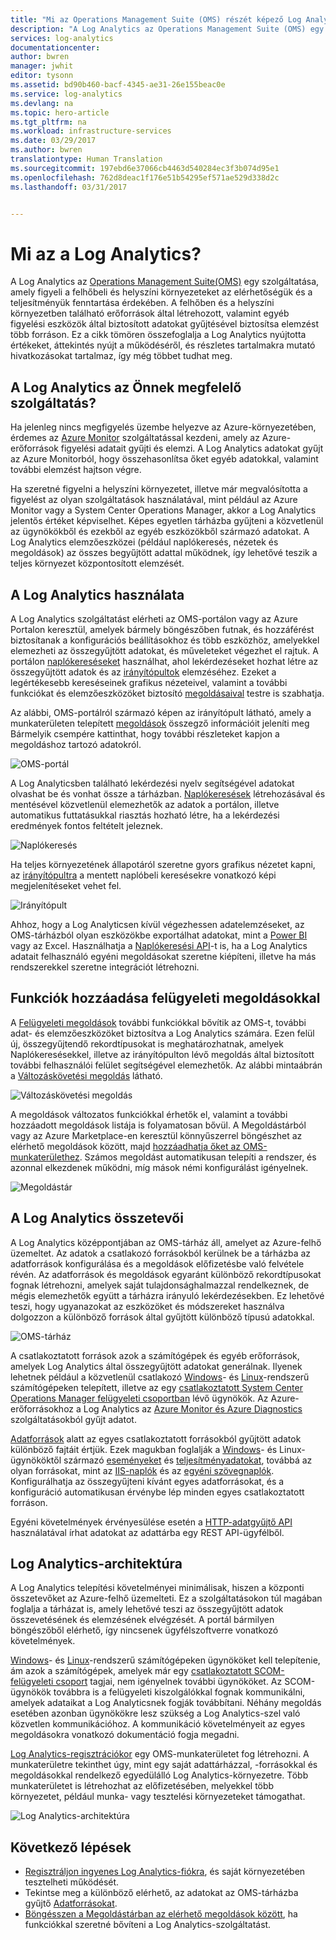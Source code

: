 ```yaml
---
title: "Mi az Operations Management Suite (OMS) részét képező Log Analytics? | Microsoft Docs"
description: "A Log Analytics az Operations Management Suite (OMS) egy szolgáltatása, amely segít összegyűjteni és elemezni a felhőben és a helyszíni környezetekben található erőforrások által létrehozott működési adatokat.  Ez a cikk tömör áttekintést nyújt a Log Analytics különböző összetevőiről, és részletes tartalmakra mutató hivatkozásokat tartalmaz."
services: log-analytics
documentationcenter: 
author: bwren
manager: jwhit
editor: tysonn
ms.assetid: bd90b460-bacf-4345-ae31-26e155beac0e
ms.service: log-analytics
ms.devlang: na
ms.topic: hero-article
ms.tgt_pltfrm: na
ms.workload: infrastructure-services
ms.date: 03/29/2017
ms.author: bwren
translationtype: Human Translation
ms.sourcegitcommit: 197ebd6e37066cb4463d540284ec3f3b074d95e1
ms.openlocfilehash: 762d8deac1f176e51b54295ef571ae529d338d2c
ms.lasthandoff: 03/31/2017


---
```

# <a name="what-is-log-analytics"></a>Mi az a Log Analytics?
A Log Analytics az [Operations Management Suite\(OMS\)](../operations-management-suite/operations-management-suite-overview.md) egy szolgáltatása, amely figyeli a felhőbeli és helyszíni környezeteket az elérhetőségük és a teljesítményük fenntartása érdekében.  A felhőben és a helyszíni környezetben található erőforrások által létrehozott, valamint egyéb figyelési eszközök által biztosított adatokat gyűjtésével biztosítsa elemzést több forráson.  Ez a cikk tömören összefoglalja a Log Analytics nyújtotta értékeket, áttekintés nyújt a működéséről, és részletes tartalmakra mutató hivatkozásokat tartalmaz, így még többet tudhat meg.

## <a name="is-log-analytics-for-you"></a>A Log Analytics az Önnek megfelelő szolgáltatás?
Ha jelenleg nincs megfigyelés üzembe helyezve az Azure-környezetében, érdemes az [Azure Monitor](../monitoring-and-diagnostics/monitoring-overview.md) szolgáltatással kezdeni, amely az Azure-erőforrások figyelési adatait gyűjti és elemzi.  A Log Analytics adatokat gyűjt az Azure Monitorból, hogy összehasonlítsa őket egyéb adatokkal, valamint további elemzést hajtson végre.

Ha szeretné figyelni a helyszíni környezetet, illetve már megvalósította a figyelést az olyan szolgáltatások használatával, mint például az Azure Monitor vagy a System Center Operations Manager, akkor a Log Analytics jelentős értéket képviselhet.  Képes egyetlen tárházba gyűjteni a közvetlenül az ügynökökből és ezekből az egyéb eszközökből származó adatokat.  A Log Analytics elemzőeszközei (például naplókeresés, nézetek és megoldások) az összes begyűjtött adattal működnek, így lehetővé teszik a teljes környezet központosított elemzését.


## <a name="using-log-analytics"></a>A Log Analytics használata
A Log Analytics szolgáltatást elérheti az OMS-portálon vagy az Azure Portalon keresztül, amelyek bármely böngészőben futnak, és hozzáférést biztosítanak a konfigurációs beállításokhoz és több eszközhöz, amelyekkel elemezheti az összegyűjtött adatokat, és műveleteket végezhet el rajtuk.  A portálon [naplókereséseket](log-analytics-log-searches.md) használhat, ahol lekérdezéseket hozhat létre az összegyűjtött adatok és az [irányítópultok](log-analytics-dashboards.md) elemzéséhez. Ezeket a legértékesebb kereséseinek grafikus nézeteivel, valamint a további funkciókat és elemzőeszközöket biztosító [megoldásaival](log-analytics-add-solutions.md) testre is szabhatja.

Az alábbi, OMS-portálról származó képen az irányítópult látható, amely a munkaterületen telepített [megoldások](#add-functionality-with-management-solutions) összegző információit jeleníti meg  Bármelyik csempére kattinthat, hogy további részleteket kapjon a megoldáshoz tartozó adatokról.

![OMS-portál](media/log-analytics-overview/portal.png)

A Log Analyticsben található lekérdezési nyelv segítségével adatokat olvashat be és vonhat össze a tárházban.  [Naplókeresések](log-analytics-log-searches.md) létrehozásával és mentésével közvetlenül elemezhetők az adatok a portálon, illetve automatikus futtatásukkal riasztás hozható létre, ha a lekérdezési eredmények fontos feltételt jeleznek.

![Naplókeresés](media/log-analytics-overview/log-search.png)

Ha teljes környezetének állapotáról szeretne gyors grafikus nézetet kapni, az [irányítópultra](log-analytics-dashboards.md) a mentett naplóbeli keresésekre vonatkozó képi megjelenítéseket vehet fel.   

![Irányítópult](media/log-analytics-overview/dashboard.png)

Ahhoz, hogy a Log Analyticsen kívül végezhessen adatelemzéseket, az OMS-tárházból olyan eszközökbe exportálhat adatokat, mint a [Power BI](log-analytics-powerbi.md) vagy az Excel.  Használhatja a [Naplókeresési API](log-analytics-log-search-api.md)-t is, ha a Log Analytics adatait felhasználó egyéni megoldásokat szeretne kiépíteni, illetve ha más rendszerekkel szeretne integrációt létrehozni.

## <a name="add-functionality-with-management-solutions"></a>Funkciók hozzáadása felügyeleti megoldásokkal
A [Felügyeleti megoldások](log-analytics-add-solutions.md) további funkciókkal bővítik az OMS-t, további adat- és elemzőeszközöket biztosítva a Log Analytics számára.  Ezen felül új, összegyűjtendő rekordtípusokat is meghatározhatnak, amelyek Naplókeresésekkel, illetve az irányítópulton lévő megoldás által biztosított további felhasználói felület segítségével elemezhetők.  Az alábbi mintaábrán a [Változáskövetési megoldás](log-analytics-change-tracking.md) látható.

![Változáskövetési megoldás](media/log-analytics-overview/change-tracking.png)

A megoldások változatos funkciókkal érhetők el, valamint a további hozzáadott megoldások listája is folyamatosan bővül.  A Megoldástárból vagy az Azure Marketplace-en keresztül könnyűszerrel böngészhet az elérhető megoldások között, majd [hozzáadhatja őket az OMS-munkaterülethez](log-analytics-add-solutions.md).  Számos megoldást automatikusan telepíti a rendszer, és azonnal elkezdenek működni, míg mások némi konfigurálást igényelnek.

![Megoldástár](media/log-analytics-overview/solution-gallery.png)

## <a name="log-analytics-components"></a>A Log Analytics összetevői
A Log Analytics középpontjában az OMS-tárház áll, amelyet az Azure-felhő üzemeltet.  Az adatok a csatlakozó forrásokból kerülnek be a tárházba az adatforrások konfigurálása és a megoldások előfizetésbe való felvétele révén.  Az adatforrások és megoldások egyaránt különböző rekordtípusokat fognak létrehozni, amelyek saját tulajdonsághalmazzal rendelkeznek, de mégis elemezhetők együtt a tárházra irányuló lekérdezésekben.  Ez lehetővé teszi, hogy ugyanazokat az eszközöket és módszereket használva dolgozzon a különböző források által gyűjtött különböző típusú adatokkal.

![OMS-tárház](media/log-analytics-overview/overview.png)

A csatlakoztatott források azok a számítógépek és egyéb erőforrások, amelyek Log Analytics által összegyűjtött adatokat generálnak.  Ilyenek lehetnek például a közvetlenül csatlakozó [Windows](log-analytics-windows-agents.md)- és [Linux](log-analytics-linux-agents.md)-rendszerű számítógépeken telepített, illetve az egy [csatlakoztatott System Center Operations Manager felügyeleti csoportban](log-analytics-om-agents.md) lévő ügynökök.  Az Azure-erőforrásokhoz a Log Analytics az [Azure Monitor és Azure Diagnostics](log-analytics-azure-storage.md) szolgáltatásokból gyűjt adatot.

[Adatforrások](log-analytics-data-sources.md) alatt az egyes csatlakoztatott forrásokból gyűjtött adatok különböző fajtáit értjük.  Ezek magukban foglalják a [Windows](log-analytics-data-sources-windows-events.md)- és Linux-ügynököktől származó [eseményeket](log-analytics-data-sources-windows-events.md) és [teljesítményadatokat](log-analytics-data-sources-performance-counters.md), továbbá az olyan forrásokat, mint az [IIS-naplók](log-analytics-data-sources-iis-logs.md) és az [egyéni szövegnaplók](log-analytics-data-sources-custom-logs.md).  Konfigurálhatja az összegyűjteni kívánt egyes adatforrásokat, és a konfiguráció automatikusan érvénybe lép minden egyes csatlakoztatott forráson.

Egyéni követelmények érvényesülése esetén a [HTTP-adatgyűjtő API](log-analytics-data-collector-api.md) használatával írhat adatokat az adattárba egy REST API-ügyfélből.

## <a name="log-analytics-architecture"></a>Log Analytics-architektúra
A Log Analytics telepítési követelményei minimálisak, hiszen a központi összetevőket az Azure-felhő üzemelteti.  Ez a szolgáltatásokon túl magában foglalja a tárházat is, amely lehetővé teszi az összegyűjtött adatok összevetésének és elemzésének elvégzését.  A portál bármilyen böngészőből elérhető, így nincsenek ügyfélszoftverre vonatkozó követelmények.

[Windows](log-analytics-windows-agents.md)- és [Linux](log-analytics-linux-agents.md)-rendszerű számítógépeken ügynököket kell telepítenie, ám azok a számítógépek, amelyek már egy [csatlakoztatott SCOM-felügyeleti csoport](log-analytics-om-agents.md) tagjai, nem igényelnek további ügynököket.  Az SCOM-ügynökök továbbra is a felügyeleti kiszolgálókkal fognak kommunikálni, amelyek adataikat a Log Analyticsnek fogják továbbítani.  Néhány megoldás esetében azonban ügynökökre lesz szükség a Log Analytics-szel való közvetlen kommunikációhoz.  A kommunikáció követelményeit az egyes megoldásokra vonatkozó dokumentáció fogja megadni.

[Log Analytics-regisztrációkor](log-analytics-get-started.md) egy OMS-munkaterületet fog létrehozni.  A munkaterületre tekinthet úgy, mint egy saját adattárházzal, -forrásokkal és megoldásokkal rendelkező egyedülálló Log Analytics-környezetre. Több munkaterületet is létrehozhat az előfizetésében, melyekkel több környezetet, például munka- vagy tesztelési környezeteket támogathat.

![Log Analytics-architektúra](media/log-analytics-overview/architecture.png)

## <a name="next-steps"></a>Következő lépések
* [Regisztráljon ingyenes Log Analytics-fiókra](log-analytics-get-started.md), és saját környezetében tesztelheti működését.
* Tekintse meg a különböző elérhető, az adatokat az OMS-tárházba gyűjtő [Adatforrásokat](log-analytics-data-sources.md).
* [Böngésszen a Megoldástárban az elérhető megoldások között](log-analytics-add-solutions.md), ha funkciókkal szeretné bővíteni a Log Analytics-szolgáltatást.


